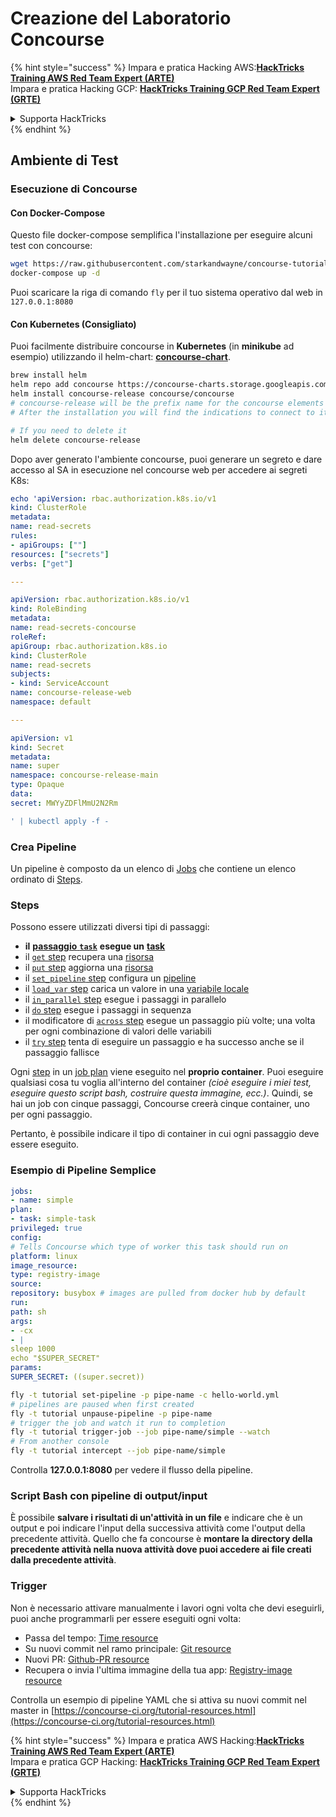 # Creazione del Laboratorio Concourse

{% hint style="success" %}
Impara e pratica Hacking AWS:<img src="../../.gitbook/assets/image (1) (1) (1).png" alt="" data-size="line">[**HackTricks Training AWS Red Team Expert (ARTE)**](https://training.hacktricks.xyz/courses/arte)<img src="../../.gitbook/assets/image (1) (1) (1).png" alt="" data-size="line">\
Impara e pratica Hacking GCP: <img src="../../.gitbook/assets/image (2).png" alt="" data-size="line">[**HackTricks Training GCP Red Team Expert (GRTE)**<img src="../../.gitbook/assets/image (2).png" alt="" data-size="line">](https://training.hacktricks.xyz/courses/grte)

<details>

<summary>Supporta HackTricks</summary>

* Controlla i [**piani di abbonamento**](https://github.com/sponsors/carlospolop)!
* **Unisciti al** 💬 [**gruppo Discord**](https://discord.gg/hRep4RUj7f) o al [**gruppo telegram**](https://t.me/peass) o **seguici** su **Twitter** 🐦 [**@hacktricks\_live**](https://twitter.com/hacktricks_live)**.**
* **Condividi trucchi di hacking inviando PR ai** [**HackTricks**](https://github.com/carlospolop/hacktricks) e [**HackTricks Cloud**](https://github.com/carlospolop/hacktricks-cloud) repos su github.

</details>
{% endhint %}

## Ambiente di Test

### Esecuzione di Concourse

#### Con Docker-Compose

Questo file docker-compose semplifica l'installazione per eseguire alcuni test con concourse:
```bash
wget https://raw.githubusercontent.com/starkandwayne/concourse-tutorial/master/docker-compose.yml
docker-compose up -d
```
Puoi scaricare la riga di comando `fly` per il tuo sistema operativo dal web in `127.0.0.1:8080`

#### Con Kubernetes (Consigliato)

Puoi facilmente distribuire concourse in **Kubernetes** (in **minikube** ad esempio) utilizzando il helm-chart: [**concourse-chart**](https://github.com/concourse/concourse-chart).
```bash
brew install helm
helm repo add concourse https://concourse-charts.storage.googleapis.com/
helm install concourse-release concourse/concourse
# concourse-release will be the prefix name for the concourse elements in k8s
# After the installation you will find the indications to connect to it in the console

# If you need to delete it
helm delete concourse-release
```
Dopo aver generato l'ambiente concourse, puoi generare un segreto e dare accesso al SA in esecuzione nel concourse web per accedere ai segreti K8s:
```yaml
echo 'apiVersion: rbac.authorization.k8s.io/v1
kind: ClusterRole
metadata:
name: read-secrets
rules:
- apiGroups: [""]
resources: ["secrets"]
verbs: ["get"]

---

apiVersion: rbac.authorization.k8s.io/v1
kind: RoleBinding
metadata:
name: read-secrets-concourse
roleRef:
apiGroup: rbac.authorization.k8s.io
kind: ClusterRole
name: read-secrets
subjects:
- kind: ServiceAccount
name: concourse-release-web
namespace: default

---

apiVersion: v1
kind: Secret
metadata:
name: super
namespace: concourse-release-main
type: Opaque
data:
secret: MWYyZDFlMmU2N2Rm

' | kubectl apply -f -
```
### Crea Pipeline

Un pipeline è composto da un elenco di [Jobs](https://concourse-ci.org/jobs.html) che contiene un elenco ordinato di [Steps](https://concourse-ci.org/steps.html).

### Steps

Possono essere utilizzati diversi tipi di passaggi:

* **il** [**passaggio** **`task`**](https://concourse-ci.org/task-step.html) **esegue un** [**task**](https://concourse-ci.org/tasks.html)
* il [`get` step](https://concourse-ci.org/get-step.html) recupera una [risorsa](https://concourse-ci.org/resources.html)
* il [`put` step](https://concourse-ci.org/put-step.html) aggiorna una [risorsa](https://concourse-ci.org/resources.html)
* il [`set_pipeline` step](https://concourse-ci.org/set-pipeline-step.html) configura un [pipeline](https://concourse-ci.org/pipelines.html)
* il [`load_var` step](https://concourse-ci.org/load-var-step.html) carica un valore in una [variabile locale](https://concourse-ci.org/vars.html#local-vars)
* il [`in_parallel` step](https://concourse-ci.org/in-parallel-step.html) esegue i passaggi in parallelo
* il [`do` step](https://concourse-ci.org/do-step.html) esegue i passaggi in sequenza
* il modificatore di [`across` step](https://concourse-ci.org/across-step.html#schema.across) esegue un passaggio più volte; una volta per ogni combinazione di valori delle variabili
* il [`try` step](https://concourse-ci.org/try-step.html) tenta di eseguire un passaggio e ha successo anche se il passaggio fallisce

Ogni [step](https://concourse-ci.org/steps.html) in un [job plan](https://concourse-ci.org/jobs.html#schema.job.plan) viene eseguito nel **proprio container**. Puoi eseguire qualsiasi cosa tu voglia all'interno del container _(cioè eseguire i miei test, eseguire questo script bash, costruire questa immagine, ecc.)_. Quindi, se hai un job con cinque passaggi, Concourse creerà cinque container, uno per ogni passaggio.

Pertanto, è possibile indicare il tipo di container in cui ogni passaggio deve essere eseguito.

### Esempio di Pipeline Semplice
```yaml
jobs:
- name: simple
plan:
- task: simple-task
privileged: true
config:
# Tells Concourse which type of worker this task should run on
platform: linux
image_resource:
type: registry-image
source:
repository: busybox # images are pulled from docker hub by default
run:
path: sh
args:
- -cx
- |
sleep 1000
echo "$SUPER_SECRET"
params:
SUPER_SECRET: ((super.secret))
```

```bash
fly -t tutorial set-pipeline -p pipe-name -c hello-world.yml
# pipelines are paused when first created
fly -t tutorial unpause-pipeline -p pipe-name
# trigger the job and watch it run to completion
fly -t tutorial trigger-job --job pipe-name/simple --watch
# From another console
fly -t tutorial intercept --job pipe-name/simple
```
Controlla **127.0.0.1:8080** per vedere il flusso della pipeline.

### Script Bash con pipeline di output/input

È possibile **salvare i risultati di un'attività in un file** e indicare che è un output e poi indicare l'input della successiva attività come l'output della precedente attività. Quello che fa concourse è **montare la directory della precedente attività nella nuova attività dove puoi accedere ai file creati dalla precedente attività**.

### Trigger

Non è necessario attivare manualmente i lavori ogni volta che devi eseguirli, puoi anche programmarli per essere eseguiti ogni volta:

* Passa del tempo: [Time resource](https://github.com/concourse/time-resource/)
* Su nuovi commit nel ramo principale: [Git resource](https://github.com/concourse/git-resource)
* Nuovi PR: [Github-PR resource](https://github.com/telia-oss/github-pr-resource)
* Recupera o invia l'ultima immagine della tua app: [Registry-image resource](https://github.com/concourse/registry-image-resource/)

Controlla un esempio di pipeline YAML che si attiva su nuovi commit nel master in [https://concourse-ci.org/tutorial-resources.html](https://concourse-ci.org/tutorial-resources.html)

{% hint style="success" %}
Impara e pratica AWS Hacking:<img src="../../.gitbook/assets/image (1) (1) (1).png" alt="" data-size="line">[**HackTricks Training AWS Red Team Expert (ARTE)**](https://training.hacktricks.xyz/courses/arte)<img src="../../.gitbook/assets/image (1) (1) (1).png" alt="" data-size="line">\
Impara e pratica GCP Hacking: <img src="../../.gitbook/assets/image (2).png" alt="" data-size="line">[**HackTricks Training GCP Red Team Expert (GRTE)**<img src="../../.gitbook/assets/image (2).png" alt="" data-size="line">](https://training.hacktricks.xyz/courses/grte)

<details>

<summary>Supporta HackTricks</summary>

* Controlla i [**piani di abbonamento**](https://github.com/sponsors/carlospolop)!
* **Unisciti al** 💬 [**gruppo Discord**](https://discord.gg/hRep4RUj7f) o al [**gruppo telegram**](https://t.me/peass) o **seguici** su **Twitter** 🐦 [**@hacktricks\_live**](https://twitter.com/hacktricks_live)**.**
* **Condividi trucchi di hacking inviando PR ai** [**HackTricks**](https://github.com/carlospolop/hacktricks) e [**HackTricks Cloud**](https://github.com/carlospolop/hacktricks-cloud) repos di github.

</details>
{% endhint %}
